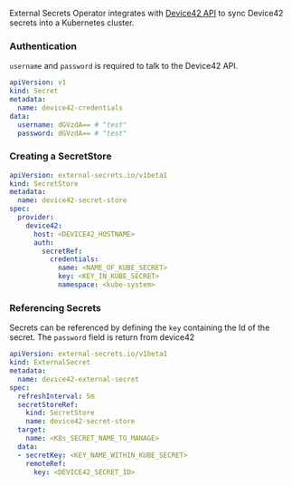 External Secrets Operator integrates with [Device42 API](https://api.device42.com/#!/Passwords/getPassword) to sync Device42 secrets into a Kubernetes cluster.


### Authentication

`username` and `password` is required to talk to the Device42 API.

```yaml
apiVersion: v1
kind: Secret
metadata:
  name: device42-credentials
data:
  username: dGVzdA== # "test"
  password: dGVzdA== # "test"
```

### Creating a SecretStore

```yaml
apiVersion: external-secrets.io/v1beta1
kind: SecretStore
metadata:
  name: device42-secret-store
spec:
  provider:
    device42:
      host: <DEVICE42_HOSTNAME>
      auth:
        secretRef:
          credentials:
            name: <NAME_OF_KUBE_SECRET>
            key: <KEY_IN_KUBE_SECRET>
            namespace: <kube-system>
```

### Referencing Secrets

Secrets can be referenced by defining the `key` containing the Id of the secret.
The `password` field is return from device42

```yaml
apiVersion: external-secrets.io/v1beta1
kind: ExternalSecret
metadata:
  name: device42-external-secret
spec:
  refreshInterval: 5m
  secretStoreRef:
    kind: SecretStore
    name: device42-secret-store
  target:
    name: <K8s_SECRET_NAME_TO_MANAGE>
  data:
  - secretKey: <KEY_NAME_WITHIN_KUBE_SECRET>
    remoteRef:
      key: <DEVICE42_SECRET_ID>
```
